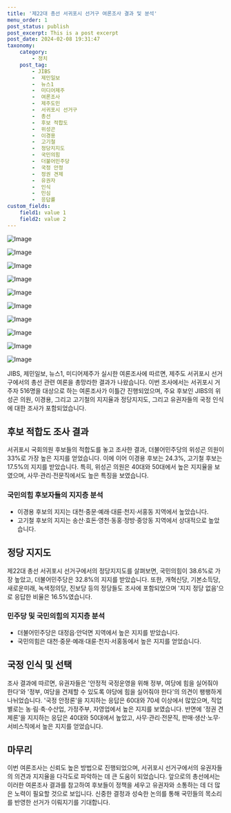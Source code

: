 ```yaml
---
title: '제22대 총선 서귀포시 선거구 여론조사 결과 및 분석'
menu_order: 1
post_status: publish
post_excerpt: This is a post excerpt
post_date: 2024-02-08 19:31:47
taxonomy:
    category:
        - 정치
    post_tag:
        - JIBS
        -  제민일보
        -  뉴스1
        -  미디어제주
        -  여론조사
        -  제주도민
        -  서귀포시 선거구
        -  총선
        -  후보 적합도
        -  위성곤
        -  이경용
        -  고기철
        -  정당지지도
        -  국민의힘
        -  더불어민주당
        -  국정 안정
        -  정권 견제
        -  유권자
        -  인식
        -  민심
        -  응답률
custom_fields:
    field1: value 1
    field2: value 2
---
```


![Image](https://imgnews.pstatic.net/image/661/2024/02/07/0000036946_001_20240207170501666.jpg?type=w647)

![Image](https://imgnews.pstatic.net/image/661/2024/02/07/0000036946_002_20240207170503298.jpg?type=w647)

![Image](https://imgnews.pstatic.net/image/661/2024/02/07/0000036946_003_20240207170503352.jpg?type=w647)

![Image](https://imgnews.pstatic.net/image/661/2024/02/07/0000036946_004_20240207170503998.jpg?type=w647)

![Image](https://imgnews.pstatic.net/image/661/2024/02/07/0000036946_005_20240207170504306.jpg?type=w647)

![Image](https://imgnews.pstatic.net/image/661/2024/02/07/0000036946_006_20240207170504518.jpg?type=w647)

![Image](https://imgnews.pstatic.net/image/661/2024/02/07/0000036946_007_20240207170505304.jpg?type=w647)

![Image](https://imgnews.pstatic.net/image/661/2024/02/07/0000036946_008_20240207170505455.jpg?type=w647)

![Image](https://imgnews.pstatic.net/image/661/2024/02/07/0000036946_009_20240207170506310.jpg?type=w647)

![Image](https://imgnews.pstatic.net/image/661/2024/02/07/0000036946_010_20240207170506350.png?type=w647)

JIBS, 제민일보, 뉴스1, 미디어제주가 실시한 여론조사에 따르면, 제주도 서귀포시 선거구에서의 총선 관련 여론을 총망라한 결과가 나왔습니다. 이번 조사에서는 서귀포시 거주자 516명을 대상으로 하는 여론조사가 이틀간 진행되었으며, 주요 후보인 JIBS의 위성곤 의원, 이경용, 그리고 고기철의 지지율과 정당지지도, 그리고 유권자들의 국정 인식에 대한 조사가 포함되었습니다.
## 후보 적합도 조사 결과
서귀포시 국회의원 후보들의 적합도를 놓고 조사한 결과, 더불어민주당의 위성곤 의원이 33%로 가장 높은 지지를 얻었습니다. 이에 이어 이경용 후보는 24.3%, 고기철 후보는 17.5%의 지지를 받았습니다. 특히, 위성곤 의원은 40대와 50대에서 높은 지지율을 보였으며, 사무·관리·전문직에서도 높은 특징을 보였습니다.
### 국민의힘 후보자들의 지지층 분석
- 이경용 후보의 지지는 대천·중문·예래·대륜·천지·서홍동 지역에서 높았습니다.
- 고기철 후보의 지지는 송산·효돈·영천·동홍·정방·중앙동 지역에서 상대적으로 높았습니다.
  
## 정당 지지도
제22대 총선 서귀포시 선거구에서의 정당지지도를 살펴보면, 국민의힘이 38.6%로 가장 높았고, 더불어민주당은 32.8%의 지지를 받았습니다. 또한, 개혁신당, 기본소득당, 새로운미래, 녹색정의당, 진보당 등의 정당들도 조사에 포함되었으며 '지지 정당 없음'으로 응답한 비율은 16.5%였습니다.
### 민주당 및 국민의힘의 지지층 분석
- 더불어민주당은 대정읍·안덕면 지역에서 높은 지지를 받았습니다.
- 국민의힘은 대천·중문·예래·대륜·천지·서홍동에서 높은 지지를 얻었습니다.
## 국정 인식 및 선택
조사 결과에 따르면, 유권자들은 '안정적 국정운영을 위해 정부, 여당에 힘을 실어줘야 한다'와 '정부, 여당을 견제할 수 있도록 야당에 힘을 실어줘야 한다'의 의견이 팽팽하게 나뉘었습니다. '국정 안정론'을 지지하는 응답은 60대와 70세 이상에서 많았으며, 직업별로는 농·림·축·수산업, 가정주부, 자영업에서 높은 지지를 보였습니다. 반면에 '정권 견제론'을 지지하는 응답은 40대와 50대에서 높았고, 사무·관리·전문직, 판매·생산·노무·서비스직에서 높은 지지를 얻었습니다.
## 마무리
이번 여론조사는 신뢰도 높은 방법으로 진행되었으며, 서귀포시 선거구에서의 유권자들의 의견과 지지율을 다각도로 파악하는 데 큰 도움이 되었습니다. 앞으로의 총선에서는 이러한 여론조사 결과를 참고하여 후보들이 정책을 세우고 유권자와 소통하는 데 더 많은 노력이 필요할 것으로 보입니다. 신중한 결정과 성숙한 논의를 통해 국민들의 목소리를 반영한 선거가 이뤄지기를 기대합니다.
